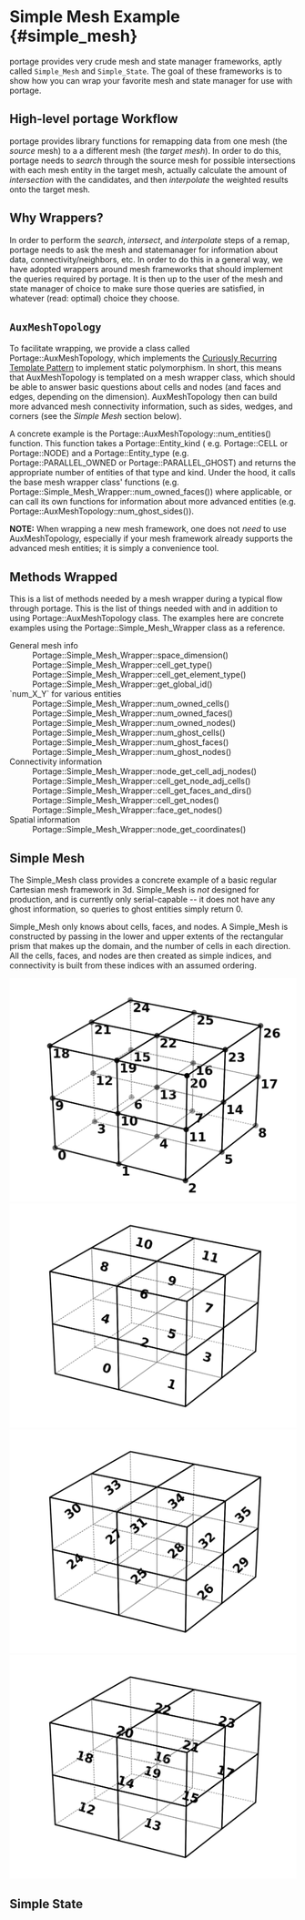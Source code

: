 # Simple Mesh Example    {#simple_mesh}

portage provides very crude mesh and state manager frameworks, aptly called
`Simple_Mesh` and `Simple_State`.  The goal of these frameworks is to show
how you can wrap your favorite mesh and state manager for use with portage.

## High-level portage Workflow

portage provides library functions for remapping data from one mesh (the
_source_ mesh) to a a different mesh (the _target mesh_).  In order to do this,
portage needs to _search_ through the source mesh for possible intersections
with each mesh entity in the target mesh, actually calculate the amount of
_intersection_ with the candidates, and then _interpolate_ the weighted results
onto the target mesh.

## Why Wrappers?

In order to perform the _search_, _intersect_, and _interpolate_ steps of a
remap, portage needs to ask the mesh and statemanager for information about
data, connectivity/neighbors, etc.  In order to do this in a general way,
we have adopted wrappers around mesh frameworks that should implement the
queries required by portage.  It is then up to the user of the mesh and state
manager of choice to make sure those queries are satisfied, in whatever
(read: optimal) choice they choose.

## `AuxMeshTopology`

To facilitate wrapping, we provide a class called Portage::AuxMeshTopology,
which implements
the
[Curiously Recurring Template Pattern](https://en.wikipedia.org/wiki/Curiously_recurring_template_pattern) to
implement static polymorphism.  In short, this means that
AuxMeshTopology is templated on a mesh wrapper class, which should be
able to answer basic questions about cells and nodes (and faces and
edges, depending on the dimension).  AuxMeshTopology then can build
more advanced mesh connectivity information, such as sides, wedges,
and corners (see the *Simple Mesh* section below).

A concrete example is the Portage::AuxMeshTopology::num_entities()
function.  This function takes a Portage::Entity_kind (
e.g. Portage::CELL or Portage::NODE) and a Portage::Entity_type
(e.g. Portage::PARALLEL_OWNED or Portage::PARALLEL_GHOST) and returns
the appropriate number of entities of that type and kind.  Under the
hood, it calls the base mesh wrapper class' functions
(e.g. Portage::Simple_Mesh_Wrapper::num_owned_faces()) where applicable, or
can call its own functions for information about more advanced
entities (e.g. Portage::AuxMeshTopology::num_ghost_sides()).

**NOTE:** When wrapping a new mesh framework, one does not _need_ to use
AuxMeshTopology, especially if your mesh framework already supports
the advanced mesh entities; it is simply a convenience tool.

## Methods Wrapped

This is a list of methods needed by a mesh wrapper during a typical
flow through portage.  This is the list of things needed with and in addition to
using Portage::AuxMeshTopology class.  The examples here are concrete examples
using the Portage::Simple_Mesh_Wrapper class as a reference.

<dl>
	<dt>General mesh info</dt>
		<dd>Portage::Simple_Mesh_Wrapper::space_dimension()</dd>
		<dd>Portage::Simple_Mesh_Wrapper::cell_get_type()</dd>
		<dd>Portage::Simple_Mesh_Wrapper::cell_get_element_type()</dd>
		<dd>Portage::Simple_Mesh_Wrapper::get_global_id()</dd>
	<dt>`num_X_Y` for various entities</dt>
		<dd>Portage::Simple_Mesh_Wrapper::num_owned_cells()</dd>
		<dd>Portage::Simple_Mesh_Wrapper::num_owned_faces()</dd>
		<dd>Portage::Simple_Mesh_Wrapper::num_owned_nodes()</dd>
		<dd>Portage::Simple_Mesh_Wrapper::num_ghost_cells()</dd>
		<dd>Portage::Simple_Mesh_Wrapper::num_ghost_faces()</dd>
		<dd>Portage::Simple_Mesh_Wrapper::num_ghost_nodes()</dd>
	<dt>Connectivity information</dt>
		<dd>Portage::Simple_Mesh_Wrapper::node_get_cell_adj_nodes()</dd>
		<dd>Portage::Simple_Mesh_Wrapper::cell_get_node_adj_cells()</dd>
		<dd>Portage::Simple_Mesh_Wrapper::cell_get_faces_and_dirs()</dd>
		<dd>Portage::Simple_Mesh_Wrapper::cell_get_nodes()</dd>
		<dd>Portage::Simple_Mesh_Wrapper::face_get_nodes()</dd>
	<dt>Spatial information</dt>
		<dd>Portage::Simple_Mesh_Wrapper::node_get_coordinates()</dd>
</dl>

## Simple Mesh

The Simple_Mesh class provides a concrete example of a basic regular
Cartesian mesh framework in 3d.  Simple_Mesh is _not_ designed for
production, and is currently only serial-capable -- it does not have
any ghost information, so queries to ghost entities simply return 0.

Simple_Mesh only knows about cells, faces, and nodes.  A Simple_Mesh
is constructed by passing in the lower and upper extents of the
rectangular prism that makes up the domain, and the number of cells in
each direction.  All the cells, faces, and nodes are then created as
simple indices, and connectivity is built from these indices with an
assumed ordering.

![Example node ordering for cells](doxygen/images/simple_mesh/allNodes.svg)
![Example numbering of xy-plane faces](doxygen/images/simple_mesh/xy_plane.svg)
![Example numbering of yz-plane faces](doxygen/images/simple_mesh/yz_plane.svg)
![Example numbering of xz-plane faces](doxygen/images/simple_mesh/xz_plane.svg)


## Simple State

